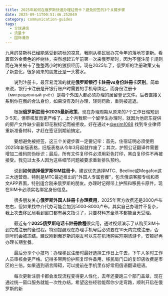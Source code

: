 ```yaml
---
title: 2025年如何在俄罗斯快速办理註冊卡？避免拒签的3个关键步骤
date: 2025-09-11T00:51:46.252049
category: communication-guides
tags:
  - 全球通信
  - 流量卡
  - 国际漫游
---
```


九月的莫斯科已经能感受到初秋的凉意，我刚从移民局办完今年的落地签更新。看着窗外金黄色的桦树林，突然想起五年前第一次来俄罗斯时，因为不懂注册卡规则而在海关被卡了整整两小时的狼狈经历。现在2025年了，俄罗斯的注册政策又有了新变化，很多刚来的朋友还是一头雾水。

　　说到注册卡，最容易混淆的就是**俄罗斯银行卡註冊vs身份註冊卡区别**。简单来说，银行卡注册是开银行账户时需要的手机号绑定，而身份注册卡（миграционный учёт）是每个外国人都必须办理的居留登记文件。后者直接关系到你在俄的合法身份，如果没有及时办理，轻则罚款，重则被遣返。

　　根据**俄罗斯註冊卡2025最新政策**，现在办理周期从原来的7个工作日缩短到3-5天，但审核反而更严格了。上个月我帮一个留学生办理时，就因为他房东提供的房产文件缺少最新印花税标记而被拒收。好在通过✈[@esim1088](https://t.me/s/esim1088) 找到专业律师重新准备材料，才赶在签证到期前搞定。

　　要想避免被拒签，这三个关键步骤一定要记牢：首先，住宿证明必须使用2025年新版表格，旧版表格从今年3月起就作废了；其次，护照公证翻译件需要增加二维码防伪标识；最后，所有文件复印件必须用彩色打印，黑白复印件不再被接受。我见过太多人因为这些细节问题被要求重新排队预约。

　　说到**如何选择俄罗斯SIM註冊卡**，建议优先选择MTC、Beeline或Megafon这三大运营商。特别是MTC最近推出的"外国人专属套餐"，包含俄语客服专线和英文APP界面，特别适合刚来俄罗斯的朋友。办理时记得带上护照和移民卡原件，现在SIM卡必须实名绑定身份信息。

　　很多朋友关心**俄罗斯外国人註冊卡办理费用**，2025年官方收费还是2000卢布左右，但如果找中介代办可能会加到5000-8000卢布。其实自己办理并不复杂，我上次去移民局看到窗口都有英文指引了，只要材料齐全基本都能当天受理。

　　最近有个**2025俄罗斯电话卡註冊教程**很实用，通过视频演示了从购买SIM卡到完成注册的全过程。特别提醒现在办理手机号后必须要在10天内完成注册，否则号码会被冻结。建议刚到俄罗斯的朋友可以先在机场购买短期旅游卡，安顿好再办理长期套餐。

　　最后分享个小技巧：办理移民注册时最好选择工作日上午去，下午人多时工作人员审核会更严格。记得多带两份护照复印件备用，移民局门口的复印店收费是市区的三倍。如果遇到语言障碍，可以提前在手机里存好常用俄语翻译短语。

　　每次更新注册卡都会发现流程变得更人性化，去年还要跑三个部门盖章，现在通过统一窗口服务就能一次性办结。希望这些经验能帮你少走弯路，顺利开启在俄罗斯的新